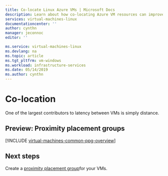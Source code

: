 ```yaml
---
title: Co-locate Linux Azure VMs | Microsoft Docs
description: Learn about how co-locating Azure VM resources can improve performance.
services: virtual-machines-linux
documentationcenter: ''
author: cynthn
manager: jeconnoc
editor: ''

ms.service: virtual-machines-linux
ms.devlang: na
ms.topic: article
ms.tgt_pltfrm: vm-windows
ms.workload: infrastructure-services
ms.date: 05/14/2019
ms.author: cynthn
---
```


# Co-location

One of the largest contributors to latency between VMs is simply distance.

## Preview: Proximity placement groups

[!INCLUDE [virtual-machines-common-ppg-overview](../../../includes/virtual-machines-common-ppg-overview.md)]

## Next steps

Create a [proximity placement group](proximity-placement-groups.md)for your VMs.

